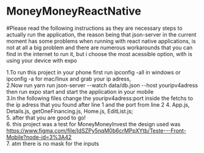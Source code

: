 # MoneyMoneyReactNative

#Please read the following instructions as they are necessary steps to actually run the application, the reason being that json-server in the current moment has some 
problems when running with react native applications, is not at all a big problem and there are numerous workarounds that you can find in the internet to run 
it, but i choose the most acessible option, with is using your device with expo<br>

1.To run this project in your phone first run ipconfig -all in windows or ipconfig -a for mac/linux and grab your ip adress, <br> 
2.Now run yarn run json-server --watch data/db.json  --host youripv4adress then run  expo start and start the application in your mobile <br>
3.In the following files change the youripv4adress:port inside the fetchs to the ip adress that you found after line 1 and the port from line 2
4. App.js, Details.js, getOneFinancing.js, Home.js, EditList.js;<br>
5. after that you are good to go!<br>
6. this project was a test for MoneyMoneyInvest the design used was https://www.figma.com/file/IdSZPy5nqM0b6crMPpXYtb/Teste---Front-Mobile?node-id=3%3A42<br>
7. atm there is no mask for the inputs
